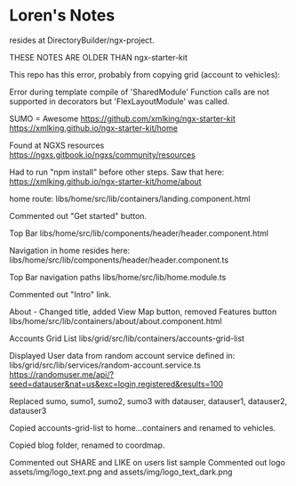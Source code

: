 # Loren's Notes

resides at DirectoryBuilder/ngx-project.



THESE NOTES ARE OLDER THAN ngx-starter-kit

This repo has this error, probably from copying grid (account to vehicles):

Error during template compile of 'SharedModule'
  Function calls are not supported in decorators but 'FlexLayoutModule' was called.
  
SUMO = Awesome
https://github.com/xmlking/ngx-starter-kit
https://xmlking.github.io/ngx-starter-kit/home

Found at NGXS resources
https://ngxs.gitbook.io/ngxs/community/resources

Had to run "npm install" before other steps.  Saw that here:
https://xmlking.github.io/ngx-starter-kit/home/about

home route:
libs/home/src/lib/containers/landing.component.html

Commented out "Get started" button.


Top Bar
libs/home/src/lib/components/header/header.component.html

Navigation in home resides here:
libs/home/src/lib/components/header/header.component.ts

Top Bar navigation paths
libs/home/src/lib/home.module.ts

Commented out "Intro" link.

About - Changed title, added View Map button, removed Features button
libs/home/src/lib/containers/about/about.component.html

Accounts Grid List
libs/grid/src/lib/containers/accounts-grid-list

Displayed User data from random account service defined in:
libs/grid/src/lib/services/random-account.service.ts
https://randomuser.me/api/?seed=datauser&nat=us&exc=login,registered&results=100

Replaced sumo, sumo1, sumo2, sumo3 with datauser, datauser1, datauser2, datauser3

Copied accounts-grid-list to home...containers and renamed to vehicles.

Copied blog folder, renamed to coordmap.

Commented out SHARE and LIKE on users list sample
Commented out logo assets/img/logo_text.png and assets/img/logo_text_dark.png